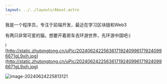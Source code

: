 ```yaml
---
layout: ../../layouts/About.astro
---
```


我是一个程序员，专注于前端开发，最近在学习区块链和Web3

有两只非常可爱的猫，想要开着房车去环游世界，先环游中国吧:)

![http://static.zhutongtong.cn/uPic/2024062422563617192409961719240996671gL9xjh.jpg](http://static.zhutongtong.cn/uPic/2024062422563617192409961719240996671gL9xjh.jpg)

![image-20240624225813121](http://static.zhutongtong.cn/uPic/2024062422581717192410971719241097751zLY4pK.png)

